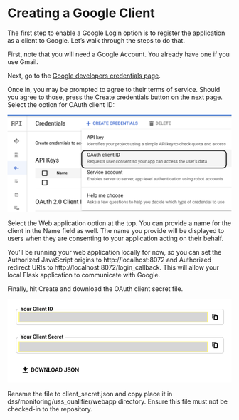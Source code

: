 # Creating a Google Client

The first step to enable a Google Login option is to register the application as a client to Google. Let’s walk through the steps to do that.

First, note that you will need a Google Account. You already have one if you use Gmail.

Next, go to the [Google developers credentials page](https://console.developers.google.com/apis/credentials).

Once in, you may be prompted to agree to their terms of service. Should you agree to those, press the Create credentials button on the next page. Select the option for OAuth client ID:

![Google Client Oauth](assets/google_oauth_client.png)

Select the Web application option at the top. You can provide a name for the client in the Name field as well. The name you provide will be displayed to users when they are consenting to your application acting on their behalf.

You’ll be running your web application locally for now, so you can set the Authorized JavaScript origins to http://localhost:8072 and Authorized redirect URIs to http://localhost:8072/login_callback. This will allow your local Flask application to communicate with Google.

Finally, hit Create and download the OAuth client secret file.

![Download Client Secret](assets/download_secret.png)

Rename the file to client_secret.json and copy place it in dss/monitoring/uss_qualifier/webapp directory.
Ensure this file must not be checked-in to the repository.
